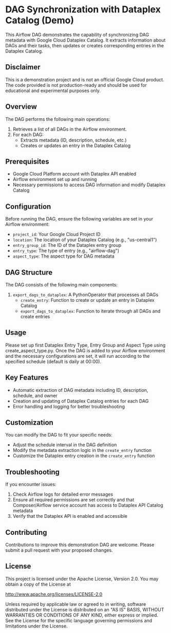 # DAG Synchronization with Dataplex Catalog (Demo)

This Airflow DAG demonstrates the capability of synchronizing DAG metadata with Google Cloud Dataplex Catalog. It extracts information about DAGs and their tasks, then updates or creates corresponding entries in the Dataplex Catalog.

## Disclaimer

This is a demonstration project and is not an official Google Cloud product. The code provided is not production-ready and should be used for educational and experimental purposes only.

## Overview

The DAG performs the following main operations:

1. Retrieves a list of all DAGs in the Airflow environment.
2. For each DAG:
   - Extracts metadata (ID, description, schedule, etc.)
   - Creates or updates an entry in the Dataplex Catalog

## Prerequisites

- Google Cloud Platform account with Dataplex API enabled
- Airflow environment set up and running
- Necessary permissions to access DAG information and modify Dataplex Catalog

## Configuration

Before running the DAG, ensure the following variables are set in your Airflow environment:

- `project_id`: Your Google Cloud Project ID
- `location`: The location of your Dataplex Catalog (e.g., "us-central1")
- `entry_group_id`: The ID of the Dataplex entry group
- `entry_type`: The type of entry (e.g., "airflow-dag")
- `aspect_type`: The aspect type for DAG metadata

## DAG Structure

The DAG consists of the following main components:

1. `export_dags_to_dataplex`: A PythonOperator that processes all DAGs
   - `create_entry`: Function to create or update an entry in Dataplex Catalog
   - `export_dags_to_dataplex`: Function to iterate through all DAGs and create entries

## Usage

Please set up first Dataplex Entry Type, Entry Group and Aspect Type using create_aspect_type.py. 
Once the DAG is added to your Airflow environment and the necessary configurations are set, it will run according to the specified schedule (default is daily at 00:00).

## Key Features

- Automatic extraction of DAG metadata including ID, description, schedule, and owner
- Creation and updating of Dataplex Catalog entries for each DAG
- Error handling and logging for better troubleshooting

## Customization

You can modify the DAG to fit your specific needs:

- Adjust the schedule interval in the DAG definition
- Modify the metadata extraction logic in the `create_entry` function
- Customize the Dataplex entry creation in the `create_entry` function

## Troubleshooting

If you encounter issues:

1. Check Airflow logs for detailed error messages
2. Ensure all required permissions are set correctly and that Composer/Airflow service account has access to Dataplex API Catalog metadata
3. Verify that the Dataplex API is enabled and accessible

## Contributing

Contributions to improve this demonstration DAG are welcome. Please submit a pull request with your proposed changes.

## License

This project is licensed under the Apache License, Version 2.0. You may obtain a copy of the License at

http://www.apache.org/licenses/LICENSE-2.0

Unless required by applicable law or agreed to in writing, software distributed under the License is distributed on an "AS IS" BASIS, WITHOUT WARRANTIES OR CONDITIONS OF ANY KIND, either express or implied. See the License for the specific language governing permissions and limitations under the License.
